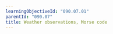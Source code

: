 ```yaml
---
learningObjectiveId: "090.07.01"
parentId: "090.07"
title: Weather observations, Morse code
---
```

